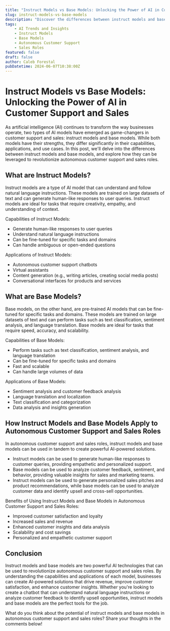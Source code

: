 ```yaml
---
title: "Instruct Models vs Base Models: Unlocking the Power of AI in Customer Support and Sales"
slug: instruct-models-vs-base-models
description: "Discover the differences between instruct models and base models, and how they can be applied to autonomous customer support and sales roles to revolutionize your business."
tags: 
    - AI Trends and Insights 
    - Instruct Models 
    - Base Models 
    - Autonomous Customer Support 
    - Sales Roles
featured: false
draft: false
author: Caleb Forestal
pubDatetime: 2024-06-07T10:38:00Z
---
```


Instruct Models vs Base Models: Unlocking the Power of AI in Customer Support and Sales
================================================================================

As artificial intelligence (AI) continues to transform the way businesses operate, two types of AI models have emerged as game-changers in customer support and sales: instruct models and base models. While both models have their strengths, they differ significantly in their capabilities, applications, and use cases. In this post, we'll delve into the differences between instruct models and base models, and explore how they can be leveraged to revolutionize autonomous customer support and sales roles.

What are Instruct Models?
-------------------------

Instruct models are a type of AI model that can understand and follow natural language instructions. These models are trained on large datasets of text and can generate human-like responses to user queries. Instruct models are ideal for tasks that require creativity, empathy, and understanding of context.

Capabilities of Instruct Models:

* Generate human-like responses to user queries
* Understand natural language instructions
* Can be fine-tuned for specific tasks and domains
* Can handle ambiguous or open-ended questions

Applications of Instruct Models:

* Autonomous customer support chatbots
* Virtual assistants
* Content generation (e.g., writing articles, creating social media posts)
* Conversational interfaces for products and services

What are Base Models?
---------------------

Base models, on the other hand, are pre-trained AI models that can be fine-tuned for specific tasks and domains. These models are trained on large datasets of text and can perform tasks such as text classification, sentiment analysis, and language translation. Base models are ideal for tasks that require speed, accuracy, and scalability.

Capabilities of Base Models:

* Perform tasks such as text classification, sentiment analysis, and language translation
* Can be fine-tuned for specific tasks and domains
* Fast and scalable
* Can handle large volumes of data

Applications of Base Models:

* Sentiment analysis and customer feedback analysis
* Language translation and localization
* Text classification and categorization
* Data analysis and insights generation

How Instruct Models and Base Models Apply to Autonomous Customer Support and Sales Roles
-----------------------------------------------------------------------------------

In autonomous customer support and sales roles, instruct models and base models can be used in tandem to create powerful AI-powered solutions.

* Instruct models can be used to generate human-like responses to customer queries, providing empathetic and personalized support.
* Base models can be used to analyze customer feedback, sentiment, and behavior, providing valuable insights for sales and marketing teams.
* Instruct models can be used to generate personalized sales pitches and product recommendations, while base models can be used to analyze customer data and identify upsell and cross-sell opportunities.

Benefits of Using Instruct Models and Base Models in Autonomous Customer Support and Sales Roles:

* Improved customer satisfaction and loyalty
* Increased sales and revenue
* Enhanced customer insights and data analysis
* Scalability and cost savings
* Personalized and empathetic customer support

Conclusion
----------

Instruct models and base models are two powerful AI technologies that can be used to revolutionize autonomous customer support and sales roles. By understanding the capabilities and applications of each model, businesses can create AI-powered solutions that drive revenue, improve customer satisfaction, and enhance customer insights. Whether you're looking to create a chatbot that can understand natural language instructions or analyze customer feedback to identify upsell opportunities, instruct models and base models are the perfect tools for the job.

What do you think about the potential of instruct models and base models in autonomous customer support and sales roles? Share your thoughts in the comments below!